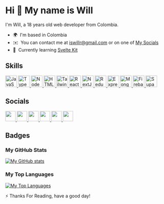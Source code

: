 # Hi 👋 My name is Will

I'm Will, a 18 years old web developer from Colombia.

- 🌍  I'm based in Colombia
- ✉️  You can contact me at [iswillr@gmail.com](mailto:iswillr@gmail.com) or on one of [My Socials](#socials)
- 🧠  Currently learning [Svelte Kit](https://kit.svelte.dev)
<!-- - 🚀  I'm currently working on [nothing](https://no.thing) -->
<!-- - 🖥️  See my portfolio at [my page](https://iswilljr.dev) -->

## Skills

<a href="https://developer.mozilla.org/en-US/docs/Web/JavaScript" target="_blank" rel="noreferrer">
  <img src="https://raw.githubusercontent.com/danielcranney/readme-generator/main/public/icons/skills/javascript-colored.svg" width="36" height="36" alt="JavaScript" />
</a>
<a href="https://www.typescriptlang.org/" target="_blank" rel="noreferrer">
  <img src="https://raw.githubusercontent.com/danielcranney/readme-generator/main/public/icons/skills/typescript-colored.svg" width="36" height="36" alt="TypeScript" />
</a>
<a href="https://nodejs.org/en/" target="_blank" rel="noreferrer">
  <img src="https://raw.githubusercontent.com/danielcranney/readme-generator/main/public/icons/skills/nodejs-colored.svg" width="36" height="36" alt="NodeJS" />
</a>
<a href="https://developer.mozilla.org/en-US/docs/Glossary/HTML5" target="_blank" rel="noreferrer">
  <img src="https://raw.githubusercontent.com/danielcranney/readme-generator/main/public/icons/skills/html5-colored.svg" width="36" height="36" alt="HTML5" />
</a>
<a href="https://tailwindcss.com/" target="_blank" rel="noreferrer">
  <img src="https://raw.githubusercontent.com/danielcranney/readme-generator/main/public/icons/skills/tailwindcss-colored.svg" width="36" height="36" alt="TailwindCSS" />
</a>
<a href="https://reactjs.org/" target="_blank" rel="noreferrer">
  <img src="https://raw.githubusercontent.com/danielcranney/readme-generator/main/public/icons/skills/react-colored.svg" width="36" height="36" alt="React" />
</a>
<a href="https://nextjs.org/docs" target="_blank" rel="noreferrer">
  <img src="https://raw.githubusercontent.com/danielcranney/readme-generator/main/public/icons/skills/nextjs-colored-dark.svg" width="36" height="36" alt="NextJs" />
</a>
<a href="https://redux.js.org/" target="_blank" rel="noreferrer">
  <img src="https://raw.githubusercontent.com/danielcranney/readme-generator/main/public/icons/skills/redux-colored.svg" width="36" height="36" alt="Redux" />
</a>
<a href="https://expressjs.com/" target="_blank" rel="noreferrer">
  <img src="https://raw.githubusercontent.com/danielcranney/readme-generator/main/public/icons/skills/express-colored-dark.svg" width="36" height="36" alt="Express" />
</a>
<a href="https://www.mongodb.com/" target="_blank" rel="noreferrer">
  <img src="https://raw.githubusercontent.com/danielcranney/readme-generator/main/public/icons/skills/mongodb-colored.svg" width="36" height="36" alt="MongoDB" />
</a>
<a href="https://firebase.google.com/" target="_blank" rel="noreferrer">
  <img src="https://raw.githubusercontent.com/danielcranney/readme-generator/main/public/icons/skills/firebase-colored.svg" width="36" height="36" alt="Firebase" />
</a>
<a href="https://supabase.io/" target="_blank" rel="noreferrer">
  <img src="https://raw.githubusercontent.com/danielcranney/readme-generator/main/public/icons/skills/supabase-colored.svg" width="36" height="36" alt="Supabase" />
</a>

## Socials

<a href="https://www.codepen.io/iswilljr" target="_blank" rel="noreferrer">
  <img src="https://raw.githubusercontent.com/danielcranney/readme-generator/main/public/icons/socials/codepen-dark.svg" width="32" height="32" />
</a>
<a href="https://codesandbox.io/u/iswilljr" target="_blank" rel="noreferrer">
  <img src="https://raw.githubusercontent.com/danielcranney/readme-generator/main/public/icons/socials/codesandbox-dark.svg" width="32" height="32" />
</a>
<a href="https://www.dev.to/iswilljr" target="_blank" rel="noreferrer">
  <img src="https://raw.githubusercontent.com/danielcranney/readme-generator/main/public/icons/socials/devdotto-dark.svg" width="32" height="32" />
</a>
<a href="https://www.github.com/iswilljr" target="_blank" rel="noreferrer">
  <img src="https://raw.githubusercontent.com/danielcranney/readme-generator/main/public/icons/socials/github-dark.svg" width="32" height="32" />
</a>
<a href="https://www.stackoverflow.com/users/18870886/iswilljr" target="_blank" rel="noreferrer">
  <img src="https://raw.githubusercontent.com/danielcranney/readme-generator/main/public/icons/socials/stackoverflow.svg" width="32" height="32" />
</a>
<a href="https://www.twitter.com/iswilljr" target="_blank" rel="noreferrer">
  <img src="https://raw.githubusercontent.com/danielcranney/readme-generator/main/public/icons/socials/twitter.svg" width="32" height="32" />
</a>
<!-- <a href="https://www.twitch.tv/iswilljr" target="_blank" rel="noreferrer">
  <img src="https://raw.githubusercontent.com/danielcranney/readme-generator/main/public/icons/socials/twitch.svg" width="32" height="32" />
</a> -->

## Badges

### My GitHub Stats

[![My GitHub stats](https://github-readme-stats.vercel.app/api?username=iswilljr&show_icons=true&count_private=true&show_icons=true&hide_border=true&theme=github_dark)](http://www.github.com/iswilljr)

### My Top Languages

[![My Top Languages](https://github-readme-stats.vercel.app/api/top-langs/?username=iswilljr&langs_count=10&hide_border=true&locale=en&custom_title=Top%20%Languages&layout=compact&theme=github_dark)](http://www.github.com/iswilljr)

⚡ Thanks For Reading, have a good day!
